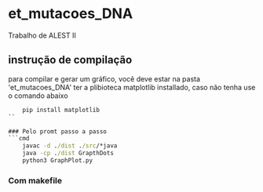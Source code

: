 # et_mutacoes_DNA
Trabalho de ALEST II


## instrução de compilação

para compilar e gerar um gráfico, você deve estar na pasta 'et_mutacoes_DNA' ter 
a plibioteca matplotlib installado, caso não tenha use o comando abaixo

```cmd
    pip install matplotlib
`` 

### Pelo promt passo a passo
```cmd
    javac -d ./dist ./src/*java
    java -cp ./dist GrapthDots
    python3 GraphPlot.py
```

### Com makefile